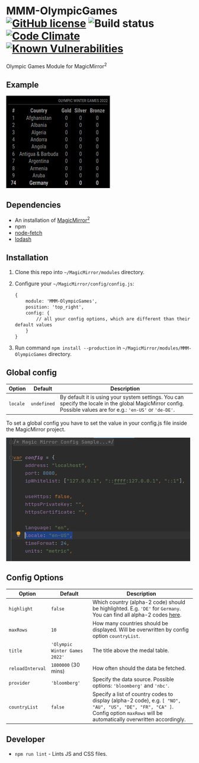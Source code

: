# MMM-OlympicGames [![GitHub license](https://img.shields.io/badge/license-MIT-blue.svg?style=flat)](https://raw.githubusercontent.com/fewieden/MMM-OlympicGames/master/LICENSE) ![Build status](https://github.com/fewieden/MMM-OlympicGames/workflows/build/badge.svg) [![Code Climate](https://codeclimate.com/github/fewieden/MMM-OlympicGames/badges/gpa.svg?style=flat)](https://codeclimate.com/github/fewieden/MMM-OlympicGames) [![Known Vulnerabilities](https://snyk.io/test/github/fewieden/mmm-olympicgames/badge.svg)](https://snyk.io/test/github/fewieden/mmm-olympicgames)

Olympic Games Module for MagicMirror<sup>2</sup>

## Example

![](.github/medals.png)

## Dependencies

* An installation of [MagicMirror<sup>2</sup>](https://github.com/MichMich/MagicMirror)
* npm
* [node-fetch](https://www.npmjs.com/package/node-fetch)
* [lodash](https://www.npmjs.com/package/lodash)

## Installation

1. Clone this repo into `~/MagicMirror/modules` directory.
1. Configure your `~/MagicMirror/config/config.js`:

    ```
    {
        module: 'MMM-OlympicGames',
        position: 'top_right',
        config: {
            // all your config options, which are different than their default values
        }
    }
    ```

1. Run command `npm install --production` in `~/MagicMirror/modules/MMM-OlympicGames` directory.

## Global config

| **Option** | **Default** | **Description** |
| --- | --- | --- |
| `locale` | `undefined` | By default it is using your system settings. You can specify the locale in the global MagicMirror config. Possible values are for e.g.: `'en-US'` or `'de-DE'`. |

To set a global config you have to set the value in your config.js file inside the MagicMirror project.

![](.github/global.png)

## Config Options

| **Option** | **Default** | **Description** |
| --- | --- | --- |
| `highlight` | `false` | Which country (alpha-2 code) should be highlighted. E.g. `'DE'` for `Germany`. You can find all alpha-2 codes [here](https://en.wikipedia.org/wiki/ISO_3166-1_alpha-2). |
| `maxRows` | `10` | How many countries should be displayed. Will be overwritten by config option `countryList`. |
| `title` | `'Olympic Winter Games 2022'` | The title above the medal table. |
| `reloadInterval` | `1800000` (30 mins) | How often should the data be fetched. |
| `provider` | `'bloomberg'` | Specify the data source. Possible options: `'bloomberg'` and `'nbc'`. |
| `countryList` | `false` | Specify a list of country codes to display (alpha-2 code), e.g. `[ "NO", "AU", "US", "DE", "FR", "CA" ]`. Config option `maxRows` will be automatically overwritten accordingly. |

## Developer

* `npm run lint` - Lints JS and CSS files.
